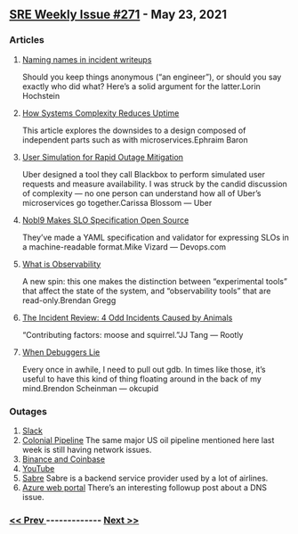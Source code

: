 ## [SRE Weekly Issue #271](https://sreweekly.com/sre-weekly-issue-271/) - May 23, 2021
### Articles

1. [Naming names in incident writeups](https://surfingcomplexity.blog/2021/05/22/naming-names-in-incident-writeups/)

    Should you keep things anonymous (“an engineer”), or should you say exactly who did what? Here’s a solid argument for the latter.Lorin Hochstein
1. [How Systems Complexity Reduces Uptime](https://which-50.com/how-systems-complexity-reduces-uptime/)

    This article explores the downsides to a design composed of independent parts such as with microservices.Ephraim Baron
1. [User Simulation for Rapid Outage Mitigation ](https://www.infoq.com/presentations/uber-user-simulation/)

    Uber designed a tool they call Blackbox to perform simulated user requests and measure availability. I was struck by the candid discussion of complexity — no one person can understand how all of Uber’s microservices go together.Carissa Blossom — Uber
1. [Nobl9 Makes SLO Specification Open Source](https://devops.com/nobl9-makes-slo-specification-open-source/)

    They’ve made a YAML specification and validator for expressing SLOs in a machine-readable format.Mike Vizard — Devops.com
1. [What is Observability](http://www.brendangregg.com/blog/2021-05-23/what-is-observability.html)

    A new spin: this one makes the distinction between “experimental tools” that affect the state of the system, and “observability tools” that are read-only.Brendan Gregg
1. [The Incident Review: 4 Odd Incidents Caused by Animals](https://rootly.io/blog/the-incident-review-4-odd-incidents-caused-by-animals)

    “Contributing factors: moose and squirrel.”JJ Tang — Rootly
1. [When Debuggers Lie](https://tech.okcupid.com/when-debuggers-lie-700e40f11891)

    Every once in awhile, I need to pull out gdb. In times like those, it’s useful to have this kind of thing floating around in the back of my mind.Brendon Scheinman — okcupid
### Outages

1. [Slack](https://status.slack.com/2021-05/33aed870657e30a0)
1. [Colonial Pipeline](https://www.independent.co.uk/news/world/americas/colonial-pipeline-cyberattack-shutdown-b1849644.html)
    The same major US oil pipeline mentioned here last week is still having network issues.
1. [Binance and Coinbase](https://www.benzinga.com/markets/cryptocurrency/21/05/21198280/major-crypto-exchanges-binance-and-coinbase-down-as-crypto-selloff-intensifies-gas-fees-sk)
1. [YouTube](https://9to5google.com/2021/05/18/youtube-playback-error-outage-may18/)
1. [Sabre](https://www.11alive.com/article/travel/long-lines-at-atlanta-airport-after-server-issue-affects-check-ins-around-the-country/85-b502967d-8abe-4c04-aaa2-75fb7b2595cc)
    Sabre is a backend service provider used by a lot of airlines.
1. [Azure web portal](https://status.azure.com/en-us/status/history/)
    There’s an interesting followup post about a DNS issue.

### [ << Prev ](sreweekly-270.md) ------------- [ Next >> ](sreweekly-272.md)